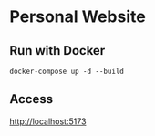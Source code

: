 # Personal Website

## Run with Docker

`docker-compose up -d --build`

## Access

[http://localhost:5173](http://localhost:5173)